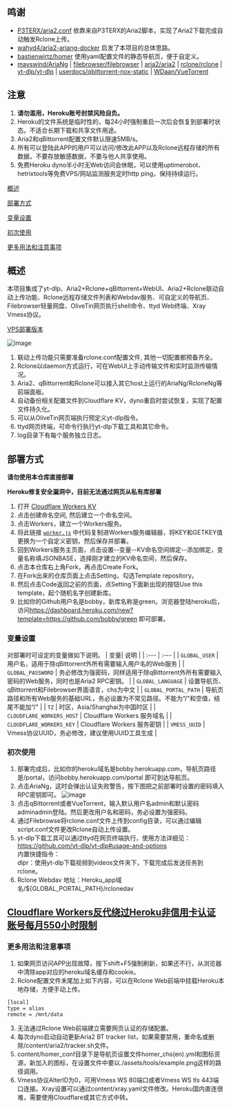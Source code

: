 ## 鸣谢

- [P3TERX/aria2.conf](https://github.com/P3TERX/aria2.conf)  依靠来自P3TERX的Aria2脚本，实现了Aria2下载完成自动触发Rclone上传。
- [wahyd4/aria2-ariang-docker](https://github.com/wahyd4/aria2-ariang-docker)  启发了本项目的总体思路。
- [bastienwirtz/homer](https://github.com/bastienwirtz/homer)  使用yaml配置文件的静态导航页，便于自定义。
- [mayswind/AriaNg](https://github.com/mayswind/AriaNg) | [filebrowser/filebrowser](https://github.com/filebrowser/filebrowser) | [aria2/aria2](https://github.com/aria2/aria2) | [rclone/rclone](https://github.com/rclone/rclone) | [yt-dlp/yt-dlp](https://github.com/yt-dlp/yt-dlp) | [userdocs/qbittorrent-nox-static](https://github.com/userdocs/qbittorrent-nox-static) | [WDaan/VueTorrent](https://github.com/WDaan/VueTorrent)

## 注意

 1. **请勿滥用，Heroku账号封禁风险自负。**
 2. Heroku的文件系统是临时性的，每24小时强制重启一次后会恢复到部署时状态。不适合长期下载和共享文件用途。
 3. Aria2和qBittorrent配置文件默认限速5MB/s。
 4. 所有可以登陆此APP的用户可以访问/修改此APP以及Rclone远程存储的所有数据，不要存放敏感数据，不要与他人共享使用。
 5. 免费Heroku dyno半小时无Web访问会休眠，可以使用uptimerobot、hetrixtools等免费VPS/网站监测服务定时http ping，保持持续运行。

[概述](#概述)

[部署方式](#部署方式)

[变量设置](#变量设置)  

[初次使用](#初次使用)  

[更多用法和注意事项](#更多用法和注意事项)  

## 概述

本项目集成了yt-dlp、Aria2+Rclone+qBittorrent+WebUI、Aria2+Rclone联动自动上传功能、Rclone远程存储文件列表和Webdav服务、可自定义的导航页、Filebrowser轻量网盘、OliveTin网页执行shell命令、ttyd Web终端、Xray Vmess协议。

[VPS部署版本](https://github.com/wy580477/Aria2-AIO-Container)

![image](https://user-images.githubusercontent.com/98247050/169528289-9598589f-3959-4b8c-892d-bf41103348ec.png)

 1. 联动上传功能只需要准备rclone.conf配置文件, 其他一切配置都预备齐全。
 2. Rclone以daemon方式运行，可在WebUI上手动传输文件和实时监测传输情况。
 3. Aria2、qBittorrent和Rclone可以接入其它host上运行的AriaNg/RcloneNg等前端面板。
 4. 自动备份相关配置文件到Cloudflare KV，dyno重启时尝试恢复，实现了配置文件持久化。
 5. 可以从OliveTin网页端执行预定义yt-dlp指令。
 6. ttyd网页终端，可命令行执行yt-dlp下载工具和其它命令。
 7. log目录下有每个服务独立日志。

## 部署方式

 **请勿使用本仓库直接部署**  

  **Heroku修复安全漏洞中，目前无法通过网页从私有库部署**  

 1. 打开 [Cloudflare Workers KV](https://dash.cloudflare.com/workers/kv "Cloudflare Workers KV")
 2. 点击创建命名空间, 然后建立一个命名空间。
 3. 点击Workers，建立一个Workers服务。
 4. 将此链接 <code>[worker.js](https://github.com/wy580477/CloudflareDB/blob/main/worker.js "worker.js")</code> 中代码复制进Workers服务编辑器，将KEY和GETKEY值更换为一个自定义密钥，然后保存并部署。
 5. 回到Workers服务主页面，点击设置--变量--KV命名空间绑定--添加绑定，变量名称填JSONBASE，选择刚才建立的KV命名空间，然后保存。
 6. 点击本仓库右上角Fork，再点击Create Fork。
 7. 在Fork出来的仓库页面上点击Setting，勾选Template repository。
 8. 然后点击Code返回之前的页面，点Setting下面新出现的按钮Use this template，起个随机名字创建新库。
 9. 比如你的Github用户名是bobby，新库名称是green。浏览器登陆heroku后，访问<https://dashboard.heroku.com/new?template=https://github.com/bobby/green> 即可部署。

### 变量设置

对部署时可设定的变量做如下说明。
| 变量| 说明 |
| :--- | :--- |
| `GLOBAL_USER` | 用户名，适用于除qBittorrent外所有需要输入用户名的Web服务 |
| `GLOBAL_PASSWORD` | 务必修改为强密码，同样适用于除qBittorrent外所有需要输入密码的Web服务，同时也是Aria2 RPC密钥。 |
| `GLOBAL_LANGUAGE` | 设置导航页、qBittorrent和Filebrowser界面语言，chs为中文 |
| `GLOBAL_PORTAL_PATH` | 导航页路径和所有Web服务的基础URL，务必设置为不常见路径。不能为“/"和空值，结尾不能加“/" |
| `TZ` | 时区，Asia/Shanghai为中国时区 |
| `CLOUDFLARE_WORKERS_HOST` | Cloudflare Workers 服务域名 |
| `CLOUDFLARE_WORKERS_KEY` | Cloudflare Workers 服务密钥 |
| `VMESS_UUID` | Vmess协议UUID，务必修改，建议使用UUID工具生成 |

### 初次使用

 1. 部署完成后，比如你的heroku域名是bobby.herokuapp.com，导航页路径是/portal，访问bobby.herokuapp.com/portal 即可到达导航页。
 2. 点击AriaNg，这时会弹出认证失败警告，按下图把之前部署时设置的密码填入RPC密钥即可。
   ![image](https://user-images.githubusercontent.com/98247050/163184113-d0f09e78-01f9-4d4a-87b9-f4a9c1218253.png)
 3. 点击qBittorrent或者VueTorrent，输入默认用户名admin和默认密码adminadmin登陆。然后更改用户名和密码，务必设置为强密码。
 4. 通过Filebrowse将rclone.conf文件上传到config目录，可以通过编辑script.conf文件更改Rclone自动上传设置。
 5. yt-dlp下载工具可以通过ttyd在网页终端执行，使用方法详细见：<https://github.com/yt-dlp/yt-dlp#usage-and-options>  
    内置快捷指令：  
    dlpr：使用yt-dlp下载视频到videos文件夹下，下载完成后发送任务到rclone。  
 6. Rclone Webdav 地址：Heroku_app域名/${GLOBAL_PORTAL_PATH}/rclonedav

## [Cloudflare Workers反代绕过Heroku非信用卡认证账号每月550小时限制](https://github.com/wy580477/PaaS-Related/blob/main/CF_Workers_Reverse_Proxy_chs.md)

### 更多用法和注意事项

 1. 如果网页访问APP出现故障，按下shift+F5强制刷新，如果还不行，从浏览器中清除app对应的heroku域名缓存和cookie。
 2. Rclone配置文件末尾加上如下内容，可以在Rclone Web前端中挂载Heroku本地存储，方便手动上传。

```
[local]
type = alias
remote = /mnt/data
```

 3. 无法通过Rclone Web前端建立需要网页认证的存储配置。
 4. 每次dyno启动自动更新Aria2 BT tracker list，如果需要禁用，重命名或删除/content/aria2/tracker.sh文件。
 5. content/homer_conf目录下是导航页设置文件homer_chs(en).yml和图标资源，新加入的图标，在设置文件中要以./assets/tools/example.png这样的路径调用。
 6. Vmess协议AlterID为0，可用Vmess WS 80端口或者Vmess WS tls 443端口连接。Xray设置可以通过content/xray.yaml文件修改。Heroku国内直连很难，需要使用Cloudflare或其它方式中转。
